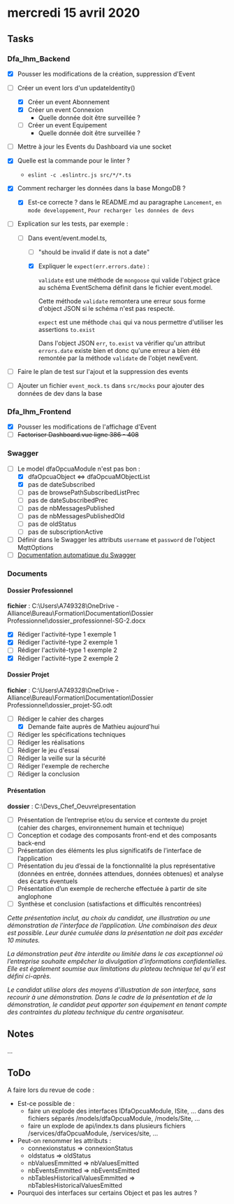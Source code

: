 # mercredi 15 avril 2020

## Tasks

### Dfa_Ihm_Backend

- [x] Pousser les modifications de la création, suppression d'Event
- [ ] Créer un event lors d'un updateIdentity()
  - [x] Créer un event Abonnement
  - [x] Créer un event Connexion
    - Quelle donnée doit être surveillée ?
  - [ ] Créer un event Equipement
    - Quelle donnée doit être surveillée ?
- [ ] Mettre à jour les Events du Dashboard via une socket

- [x] Quelle est la commande pour le linter ?
  - `eslint -c .eslintrc.js src/*/*.ts`
- [x] Comment recharger les données dans la base MongoDB ?
  - [x] Est-ce correcte ? dans le README.md au paragraphe `Lancement`, `en mode developpement`, `Pour recharger les données de devs`

- [ ] Explication sur les tests, par exemple :
  - [ ] Dans event/event.model.ts,
    - [ ] "should be invalid if date is not a date"
    - [x] Expliquer le `expect(err.errors.date)` :

      `validate` est une méthode de `mongoose` qui valide l'object gràce au schéma EventSchema définit dans le fichier event.model.

      Cette méthode `validate` remontera une erreur sous forme d'object JSON si le schéma n'est pas respecté.

      `expect` est une méthode `chai` qui va nous permettre d'utiliser les assertions `to.exist`

      Dans l'object JSON `err`, `to.exist` va vérifier qu'un attribut `errors.date` existe bien et donc qu'une erreur a bien été remontée par la méthode `validate` de l'objet newEvent.

- [ ] Faire le plan de test sur l'ajout et la suppression des events
- [ ] Ajouter un fichier `event_mock.ts` dans `src/mocks` pour ajouter des données de dev dans la base

### Dfa_Ihm_Frontend

- [x] Pousser les modifications de l'affichage d'Event
- [ ] ~~Factoriser Dashboard.vue ligne 386 - 408~~

### Swagger

- [ ] Le model dfaOpcuaModule n'est pas bon :
  - [x] dfaOpcuaObject <=> dfaOpcuaMObjectList
  - [x] pas de dateSubscribed
  - [ ] pas de browsePathSubscribedListPrec
  - [ ] pas de dateSubscribedPrec
  - [ ] pas de nbMessagesPublished
  - [ ] pas de nbMessagesPublishedOld
  - [ ] pas de oldStatus
  - [ ] pas de subscriptionActive
- [ ] Définir dans le Swagger les attributs `username` et `password` de l'object MqttOptions
- [ ] [Documentation automatique du Swagger](https://github.com/Surnet/swagger-jsdoc/blob/master/docs/GETTING-STARTED.md)

### Documents

#### Dossier Professionnel

  **fichier** : C:\Users\A749328\OneDrive - Alliance\Bureau\Formation\Documentation\Dossier Professionnel\dossier_professionnel-SG-2.docx

- [x] Rédiger l'activité-type 1 exemple 1
- [x] Rédiger l'activité-type 2 exemple 1
- [ ] Rédiger l'activité-type 1 exemple 2
- [x] Rédiger l'activité-type 2 exemple 2

#### Dossier Projet

  **fichier** : C:\Users\A749328\OneDrive - Alliance\Bureau\Formation\Documentation\Dossier Professionnel\dossier_projet-SG.odt

- [ ] Rédiger le cahier des charges
  - [x] Demande faite auprès de Mathieu aujourd'hui
- [ ] Rédiger les spécifications techniques
- [ ] Rédiger les réalisations
- [ ] Rédiger le jeu d'essai
- [ ] Rédiger la veille sur la sécurité
- [ ] Rédiger l'exemple de recherche
- [ ] Rédiger la conclusion

#### Présentation

  **dossier** : C:\Devs\_Chef_Oeuvre\presentation

- [ ] Présentation de l’entreprise et/ou du service et contexte du projet (cahier des charges, environnement humain et technique)
- [ ] Conception et codage des composants front-end et des composants back-end
- [ ] Présentation des éléments les plus significatifs de l’interface de l’application
- [ ] Présentation du jeu d’essai de la fonctionnalité la plus représentative (données en entrée, données attendues, données obtenues) et analyse des écarts éventuels
- [ ] Présentation d’un exemple de recherche effectuée à partir de site anglophone
- [ ] Synthèse et conclusion (satisfactions et difficultés rencontrées)

_Cette présentation inclut, au choix du candidat, une illustration ou une démonstration de l’interface de l’application. Une combinaison des deux est possible. Leur durée cumulée dans la présentation ne doit pas excéder 10 minutes._

_La démonstration peut être interdite ou limitée dans le cas exceptionnel où l’entreprise souhaite empêcher la divulgation d’informations confidentielles. Elle est également soumise aux limitations du plateau technique tel qu’il est défini ci-après._

_Le candidat utilise alors des moyens d’illustration de son interface, sans recourir à une démonstration. Dans le cadre de la présentation et de la démonstration, le candidat peut apporter son équipement en tenant compte des contraintes du plateau technique du centre organisateur._

## Notes

...

## ToDo

A faire lors du revue de code :

- Est-ce possible de :
  - faire un explode des interfaces IDfaOpcuaModule, ISite, ... dans des fichiers séparés /models/dfaOpcuaModule, /models/Site, ...
  - faire un explode de api/index.ts dans plusieurs fichiers /services/dfaOpcuaModule, /services/site, ...
- Peut-on renommer les attributs :
  - connexionstatus => connexionStatus
  - oldstatus => oldStatus
  - nbValuesEmmitted => nbValuesEmitted
  - nbEventsEmmitted => nbEventsEmitted
  - nbTablesHistoricalValuesEmmitted => nbTablesHistoricalValuesEmitted
- Pourquoi des interfaces sur certains Object et pas les autres ?
